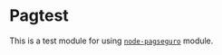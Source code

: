 # Pagtest

This is a test module for using [`node-pagseguro`](https://github.com/alanhoff/node-pagseguro) module.
